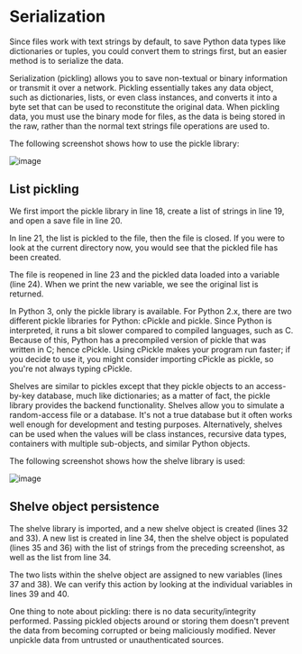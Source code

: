 # Serialization
Since files work with text strings by default, to save Python data types like dictionaries or tuples, you could convert them to strings first, but an easier method is to serialize the data.

Serialization (pickling) allows you to save non-textual or binary information or transmit it over a network. Pickling essentially takes any data object, such as dictionaries, lists, or even class instances, and converts it into a byte set that can be used to reconstitute the original data. When pickling data, you must use the binary mode for files, as the data is being stored in the raw, rather than the normal text strings file operations are used to.

The following screenshot shows how to use the pickle library:

![image](https://user-images.githubusercontent.com/47218880/61061542-0dadfd00-a3c2-11e9-8678-de1ad5ac607c.png)

## List pickling
We first import the pickle library in line 18, create a list of strings in line 19, and open a save file in line 20.

In line 21, the list is pickled to the file, then the file is closed. If you were to look at the current directory now, you would see that the pickled file has been created.

The file is reopened in line 23 and the pickled data loaded into a variable (line 24). When we print the new variable, we see the original list is returned.

In Python 3, only the pickle library is available. For Python 2.x, there are two different pickle libraries for Python: cPickle and pickle. Since Python is interpreted, it runs a bit slower compared to compiled languages, such as C. Because of this, Python has a precompiled version of pickle that was written in C; hence cPickle. Using cPickle makes your program run faster; if you decide to use it, you might consider importing cPickle as pickle, so you're not always typing cPickle.

Shelves are similar to pickles except that they pickle objects to an access-by-key database, much like dictionaries; as a matter of fact, the pickle library provides the backend functionality. Shelves allow you to simulate a random-access file or a database. It's not a true database but it often works well enough for development and testing purposes. Alternatively, shelves can be used when the values will be class instances, recursive data types, containers with multiple sub-objects, and similar Python objects.

The following screenshot shows how the shelve library is used:

![image](https://user-images.githubusercontent.com/47218880/61061595-21596380-a3c2-11e9-8d2c-897c36b7fb1a.png)

## Shelve object persistence
The shelve library is imported, and a new shelve object is created (lines 32 and 33). A new list is created in line 34, then the shelve object is populated (lines 35 and 36) with the list of strings from the preceding screenshot, as well as the list from line 34.

The two lists within the shelve object are assigned to new variables (lines 37 and 38). We can verify this action by looking at the individual variables in lines 39 and 40.

One thing to note about pickling: there is no data security/integrity performed. Passing pickled objects around or storing them doesn't prevent the data from becoming corrupted or being maliciously modified. Never unpickle data from untrusted or unauthenticated sources.
